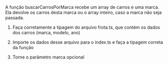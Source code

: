 A função buscarCarrosPorMarca recebe um array de carros e uma marca. Ela devolve os carros desta marca ou o array inteiro, caso a marca não seja passada.

1. Faça corretamente a tipagem do arquivo frota.ts, que contém os dados dos carros (marca, modelo, ano)

2. Importe os dados desse arquivo para o index.ts e faça a tipagem correta da função

3. Torne o parâmetro marca opcional